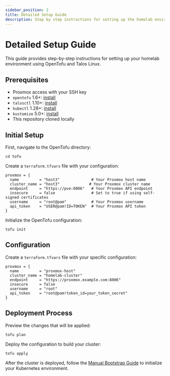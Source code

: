 ```yaml
---
sidebar_position: 2
title: Detailed Setup Guide
description: Step by step instructions for setting up the homelab environment
---
```


# Detailed Setup Guide

This guide provides step-by-step instructions for setting up your homelab environment using OpenTofu and Talos Linux.

## Prerequisites

- Proxmox access with your SSH key
- `opentofu` 1.6+: [install](https://opentofu.org/docs/intro/install/)
- `talosctl` 1.10+: [install](https://www.talos.dev/v1.10/talos-guides/install/talosctl/)
- `kubectl` 1.28+: [install](https://kubernetes.io/docs/tasks/tools/)
- `kustomize` 5.0+: [install](https://kubectl.docs.kubernetes.io/installation/kustomize/)
- This repository cloned locally

## Initial Setup

First, navigate to the OpenTofu directory:

```console
cd tofu
```

Create a `terraform.tfvars` file with your configuration:

```hcl
proxmox = {
  name         = "host3"              # Your Proxmox host name
  cluster_name = "host3"             # Your Proxmox cluster name
  endpoint     = "https://pve:8006"   # Your Proxmox API endpoint
  insecure     = false                # Set to true if using self-signed certificates
  username     = "root@pam"           # Your Proxmox username
  api_token    = "USER@pam!ID=TOKEN"  # Your Proxmox API token
}
```

Initialize the OpenTofu configuration:

```console
tofu init
```

## Configuration

Create a `terraform.tfvars` file with your specific configuration:

```hcl
proxmox = {
  name         = "proxmox-host"
  cluster_name = "homelab-cluster"
  endpoint     = "https://proxmox.example.com:8006"
  insecure     = false
  username     = "root"
  api_token    = "root@pam!token_id=your_token_secret"
}
```

## Deployment Process

Preview the changes that will be applied:

```console
tofu plan
```

Deploy the configuration to build your cluster:

```console
tofu apply
```

<!-- vale Google.Units = NO -->
After the cluster is deployed, follow the [Manual Bootstrap Guide](/docs/k8s/manual-bootstrap-guide) to initialize your Kubernetes environment.
<!-- vale Google.Units = YES -->
